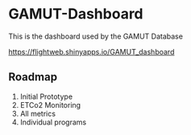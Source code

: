 # GAMUT-Dashboard

This is the dashboard used by the GAMUT Database

https://flightweb.shinyapps.io/GAMUT_dashboard


## Roadmap

1. Initial Prototype
2. ETCo2 Monitoring 
3. All metrics
4. Individual programs
